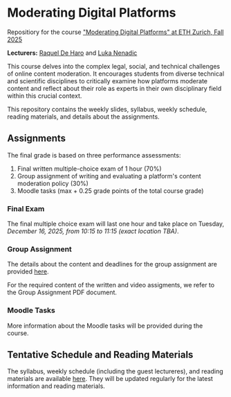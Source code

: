 # Moderating Digital Platforms

Repositiory for the course ["Moderating Digital Platforms" at ETH Zurich, Fall 2025](https://www.vvz.ethz.ch/Vorlesungsverzeichnis/lerneinheit.view?semkez=2025W&ansicht=LEHRVERANSTALTUNGEN&lerneinheitId=195303&lang=en)

**Lecturers:** [Raquel De Haro](https://lawecon.ethz.ch/group/scientific-team/deharo.html) and [Luka Nenadic](https://lawecon.ethz.ch/group/scientific-team/nenadic.html)

This course delves into the complex legal, social, and technical challenges of online content moderation. It encourages students from diverse technical and scientific disciplines to critically examine how platforms moderate content and reflect about their role as experts in their own disciplinary field within this crucial context.

This repository contains the weekly slides, syllabus, weekly schedule, reading materials, and details about the assignments.

## Assignments

The final grade is based on three performance assessments:
1. Final written multiple-choice exam of 1 hour (70%)
2. Group assignment of writing and evaluating a platform's content moderation policy (30%)
3. Moodle tasks (max + 0.25 grade points of the total course grade)

### Final Exam

The final multiple choice exam will last one hour and take place on Tuesday, *December 16, 2025, from 10:15 to 11:15 (exact location TBA)*.

### Group Assignment

The details about the content and deadlines for the group assignment are provided [here](https://docs.google.com/document/d/1Pjm_gHwa7VmCNnU-UWi8mcyDxyzQNxol/edit?usp=sharing&ouid=112279367579022446260&rtpof=true&sd=true).

For the required content of the written and video assigments, we refer to the Group Assignment PDF document.

### Moodle Tasks

More information about the Moodle tasks will be provided during the course.

## Tentative Schedule and Reading Materials

The syllabus, weekly schedule (including the guest lectureres), and reading materials are available [here](https://docs.google.com/document/d/1Pjm_gHwa7VmCNnU-UWi8mcyDxyzQNxol/edit?usp=sharing&ouid=112279367579022446260&rtpof=true&sd=true). They will be updated regularly for the latest information and reading materials.
